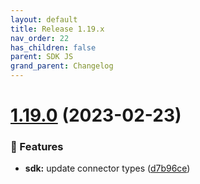 ```yaml
---
layout: default
title: Release 1.19.x
nav_order: 22
has_children: false
parent: SDK JS
grand_parent: Changelog
---
```


# [1.19.0](https://github.com/lumapps/lumapps-sdk-js/compare/v1.18.0...v1.19.0) (2023-02-23)

### 🚀 Features

- **sdk:** update connector types ([d7b96ce](https://github.com/lumapps/lumapps-sdk-js/commit/d7b96ce2f82ab7f4dc44a6d6147b433596289072))
